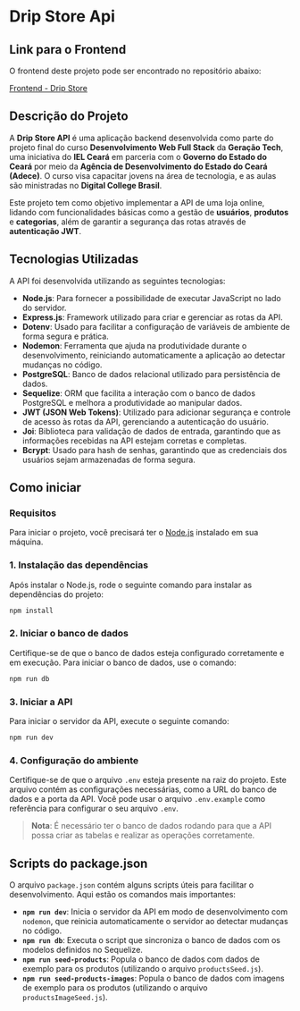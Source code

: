 # Drip Store Api

## Link para o Frontend

O frontend deste projeto pode ser encontrado no repositório abaixo:

[Frontend - Drip Store](https://github.com/darlison-calm/projeto-digital-store)

## Descrição do Projeto

A **Drip Store API** é uma aplicação backend desenvolvida como parte do projeto final do curso **Desenvolvimento Web Full Stack** da **Geração Tech**, uma iniciativa do **IEL Ceará** em parceria com o **Governo do Estado do Ceará** por meio da **Agência de Desenvolvimento do Estado do Ceará (Adece)**. O curso visa capacitar jovens na área de tecnologia, e as aulas são ministradas no **Digital College Brasil**.

Este projeto tem como objetivo implementar a API de uma loja online, lidando com funcionalidades básicas como a gestão de **usuários**, **produtos** e **categorias**, além de garantir a segurança das rotas através de **autenticação JWT**.

## Tecnologias Utilizadas

A API foi desenvolvida utilizando as seguintes tecnologias:

- **Node.js**: Para fornecer a possibilidade de executar JavaScript no lado do servidor.
- **Express.js**: Framework utilizado para criar e gerenciar as rotas da API.
- **Dotenv**: Usado para facilitar a configuração de variáveis de ambiente de forma segura e prática.
- **Nodemon**: Ferramenta que ajuda na produtividade durante o desenvolvimento, reiniciando automaticamente a aplicação ao detectar mudanças no código.
- **PostgreSQL**: Banco de dados relacional utilizado para persistência de dados.
- **Sequelize**: ORM que facilita a interação com o banco de dados PostgreSQL
 e melhora a produtividade ao manipular dados.
- **JWT (JSON Web Tokens)**: Utilizado para adicionar segurança e controle de acesso às rotas da API, gerenciando a autenticação do usuário.
- **Joi**: Biblioteca para validação de dados de entrada, garantindo que as informações recebidas na API estejam corretas e completas.
- **Bcrypt**: Usado para hash de senhas, garantindo que as credenciais dos usuários sejam armazenadas de forma segura.

## Como iniciar

### Requisitos

Para iniciar o projeto, você precisará ter o [Node.js](https://nodejs.org) instalado em sua máquina.

### 1. Instalação das dependências

Após instalar o Node.js, rode o seguinte comando para instalar as dependências do projeto:

```bash
npm install
```

### 2. Iniciar o banco de dados

Certifique-se de que o banco de dados esteja configurado corretamente e em execução. Para iniciar o banco de dados, use o comando:

```bash
npm run db
```

### 3. Iniciar a API

Para iniciar o servidor da API, execute o seguinte comando:

```bash
npm run dev
```

### 4. Configuração do ambiente

Certifique-se de que o arquivo `.env` esteja presente na raiz do projeto. Este arquivo contém as configurações necessárias, como a URL do banco de dados e a porta da API. Você pode usar o arquivo `.env.example` como referência para configurar o seu arquivo `.env`.

> **Nota**: É necessário ter o banco de dados rodando para que a API possa criar as tabelas e realizar as operações corretamente.

## Scripts do package.json

O arquivo `package.json` contém alguns scripts úteis para facilitar o desenvolvimento. Aqui estão os comandos mais importantes:

* **`npm run dev`**: Inicia o servidor da API em modo de desenvolvimento com `nodemon`, que reinicia automaticamente o servidor ao detectar mudanças no código.
* **`npm run db`**: Executa o script que sincroniza o banco de dados com os modelos definidos no Sequelize.
* **`npm run seed-products`**: Popula o banco de dados com dados de exemplo para os produtos (utilizando o arquivo `productsSeed.js`).
* **`npm run seed-products-images`**: Popula o banco de dados com imagens de exemplo para os produtos (utilizando o arquivo `productsImageSeed.js`).
